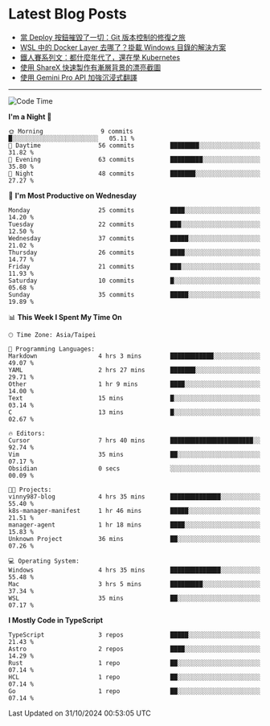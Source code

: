 # Latest Blog Posts
<!-- BLOG-POST-LIST:START -->
- [當 Deploy 按鈕摧毀了一切：Git 版本控制的修復之旅](https://www.vinny987.xyz/blog/2024/when-deploy-button-breaks-everything-a-git-recovery-journey/)
- [WSL 中的 Docker Layer 去哪了？掛載 Windows 目錄的解決方案](https://www.vinny987.xyz/blog/2024/where-are-docker-layers-in-wsl-a-simple-mount-solution/)
- [鐵人賽系列文：都什麼年代了，還在學 Kubernetes](https://www.vinny987.xyz/blog/2024/ithome-ironman-2024-thoughts/)
- [使用 ShareX 快速製作有漸層背景的漂亮截圖](https://www.vinny987.xyz/blog/2024/use-sharex-to-quickly-create-beautiful-screenshots-with-gradient-backgrounds/)
- [使用 Gemini Pro API 加強沉浸式翻譯](https://www.vinny987.xyz/blog/2024/enhance-immersive-translation-using-the-gemini-pro-api/)
<!-- BLOG-POST-LIST:END -->

---

<!--START_SECTION:waka-->
![Code Time](http://img.shields.io/badge/Code%20Time-429%20hrs%2025%20mins-blue)

**I'm a Night 🦉** 

```text
🌞 Morning                9 commits           █░░░░░░░░░░░░░░░░░░░░░░░░   05.11 % 
🌆 Daytime                56 commits          ████████░░░░░░░░░░░░░░░░░   31.82 % 
🌃 Evening                63 commits          █████████░░░░░░░░░░░░░░░░   35.80 % 
🌙 Night                  48 commits          ███████░░░░░░░░░░░░░░░░░░   27.27 % 
```
📅 **I'm Most Productive on Wednesday** 

```text
Monday                   25 commits          ████░░░░░░░░░░░░░░░░░░░░░   14.20 % 
Tuesday                  22 commits          ███░░░░░░░░░░░░░░░░░░░░░░   12.50 % 
Wednesday                37 commits          █████░░░░░░░░░░░░░░░░░░░░   21.02 % 
Thursday                 26 commits          ████░░░░░░░░░░░░░░░░░░░░░   14.77 % 
Friday                   21 commits          ███░░░░░░░░░░░░░░░░░░░░░░   11.93 % 
Saturday                 10 commits          █░░░░░░░░░░░░░░░░░░░░░░░░   05.68 % 
Sunday                   35 commits          █████░░░░░░░░░░░░░░░░░░░░   19.89 % 
```


📊 **This Week I Spent My Time On** 

```text
🕑︎ Time Zone: Asia/Taipei

💬 Programming Languages: 
Markdown                 4 hrs 3 mins        ████████████░░░░░░░░░░░░░   49.07 % 
YAML                     2 hrs 27 mins       ███████░░░░░░░░░░░░░░░░░░   29.71 % 
Other                    1 hr 9 mins         ████░░░░░░░░░░░░░░░░░░░░░   14.00 % 
Text                     15 mins             █░░░░░░░░░░░░░░░░░░░░░░░░   03.14 % 
C                        13 mins             █░░░░░░░░░░░░░░░░░░░░░░░░   02.67 % 

🔥 Editors: 
Cursor                   7 hrs 40 mins       ███████████████████████░░   92.74 % 
Vim                      35 mins             ██░░░░░░░░░░░░░░░░░░░░░░░   07.17 % 
Obsidian                 0 secs              ░░░░░░░░░░░░░░░░░░░░░░░░░   00.09 % 

🐱‍💻 Projects: 
vinny987-blog            4 hrs 35 mins       ██████████████░░░░░░░░░░░   55.40 % 
k8s-manager-manifest     1 hr 46 mins        █████░░░░░░░░░░░░░░░░░░░░   21.51 % 
manager-agent            1 hr 18 mins        ████░░░░░░░░░░░░░░░░░░░░░   15.83 % 
Unknown Project          36 mins             ██░░░░░░░░░░░░░░░░░░░░░░░   07.26 % 

💻 Operating System: 
Windows                  4 hrs 35 mins       ██████████████░░░░░░░░░░░   55.48 % 
Mac                      3 hrs 5 mins        █████████░░░░░░░░░░░░░░░░   37.34 % 
WSL                      35 mins             ██░░░░░░░░░░░░░░░░░░░░░░░   07.17 % 
```

**I Mostly Code in TypeScript** 

```text
TypeScript               3 repos             █████░░░░░░░░░░░░░░░░░░░░   21.43 % 
Astro                    2 repos             ████░░░░░░░░░░░░░░░░░░░░░   14.29 % 
Rust                     1 repo              ██░░░░░░░░░░░░░░░░░░░░░░░   07.14 % 
HCL                      1 repo              ██░░░░░░░░░░░░░░░░░░░░░░░   07.14 % 
Go                       1 repo              ██░░░░░░░░░░░░░░░░░░░░░░░   07.14 % 
```




 Last Updated on 31/10/2024 00:53:05 UTC
<!--END_SECTION:waka-->

<!--
**vincent97277/vincent97277** is a ✨ _special_ ✨ repository because its `README.md` (this file) appears on your GitHub profile.

Here are some ideas to get you started:

- 🔭 I’m currently working on ...
- 🌱 I’m currently learning ...
- 👯 I’m looking to collaborate on ...
- 🤔 I’m looking for help with ...
- 💬 Ask me about ...
- 📫 How to reach me: ...
- 😄 Pronouns: ...
- ⚡ Fun fact: ...
-->
